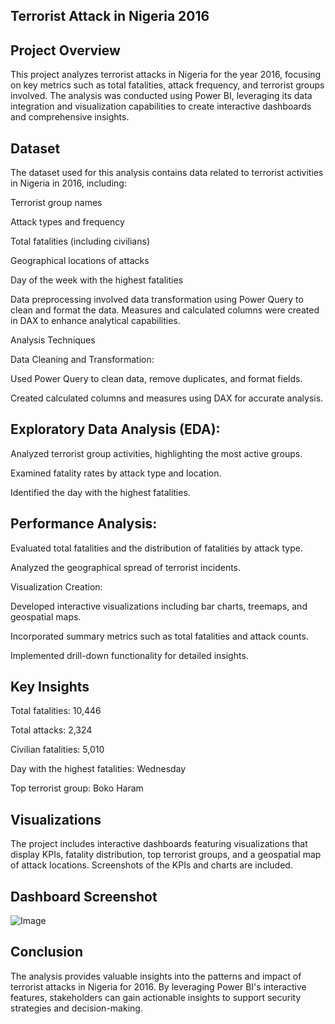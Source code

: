 ## Terrorist Attack in Nigeria 2016

## Project Overview

This project analyzes terrorist attacks in Nigeria for the year 2016, focusing on key metrics such as total fatalities, attack frequency, and terrorist groups involved. The analysis was conducted using Power BI, leveraging its data integration and visualization capabilities to create interactive dashboards and comprehensive insights.

## Dataset

The dataset used for this analysis contains data related to terrorist activities in Nigeria in 2016, including:

Terrorist group names

Attack types and frequency

Total fatalities (including civilians)

Geographical locations of attacks

Day of the week with the highest fatalities

Data preprocessing involved data transformation using Power Query to clean and format the data. Measures and calculated columns were created in DAX to enhance analytical capabilities.

Analysis Techniques

Data Cleaning and Transformation:

Used Power Query to clean data, remove duplicates, and format fields.

Created calculated columns and measures using DAX for accurate analysis.

## Exploratory Data Analysis (EDA):

Analyzed terrorist group activities, highlighting the most active groups.

Examined fatality rates by attack type and location.

Identified the day with the highest fatalities.

## Performance Analysis:

Evaluated total fatalities and the distribution of fatalities by attack type.

Analyzed the geographical spread of terrorist incidents.

Visualization Creation:

Developed interactive visualizations including bar charts, treemaps, and geospatial maps.

Incorporated summary metrics such as total fatalities and attack counts.

Implemented drill-down functionality for detailed insights.

## Key Insights

Total fatalities: 10,446

Total attacks: 2,324

Civilian fatalities: 5,010

Day with the highest fatalities: Wednesday

Top terrorist group: Boko Haram

## Visualizations

The project includes interactive dashboards featuring visualizations that display KPIs, fatality distribution, top terrorist groups, and a geospatial map of attack locations. Screenshots of the KPIs and charts are included.

## Dashboard Screenshot
![Image](https://github.com/user-attachments/assets/4f601d81-e0e6-4694-9fcd-bca591ee9a0b)



## Conclusion

The analysis provides valuable insights into the patterns and impact of terrorist attacks in Nigeria for 2016. By leveraging Power BI's interactive features, stakeholders can gain actionable insights to support security strategies and decision-making.
